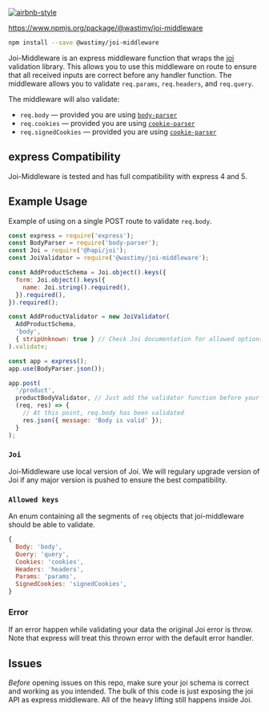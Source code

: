 [![airbnb-style](https://flat.badgen.net/badge/eslint/airbnb/ff5a5f?icon=airbnb)](https://github.com/airbnb/javascript)

https://www.npmjs.org/package/@wastimy/joi-middleware
```bash
npm install --save @wastimy/joi-middleware
```

Joi-Middleware is an express middleware function that wraps the [joi](https://github.com/hapijs/joi/tree/master) validation library. This allows you to use this middleware on route to ensure that all received inputs are correct before any handler function. The middleware allows you to validate `req.params`, `req.headers`, and `req.query`.

The middleware will also validate:

* `req.body` — provided you are using [`body-parser`](https://github.com/expressjs/body-parser)
* `req.cookies` — provided you are using [`cookie-parser`](https://github.com/expressjs/cookie-parser)
* `req.signedCookies` — provided you are using [`cookie-parser`](https://github.com/expressjs/cookie-parser)


## express Compatibility

Joi-Middleware is tested and has full compatibility with express 4 and 5.

## Example Usage

Example of using  on a single POST route to validate `req.body`.
```js
const express = require('express');
const BodyParser = require('body-parser');
const Joi = require('@hapi/joi');
const JoiValidator = require('@wastimy/joi-middleware');

const AddProductSchema = Joi.object().keys({
  form: Joi.object().keys({
    name: Joi.string().required(),
  }).required(),
}).required();

const AddProductValidator = new JoiValidator(
  AddProductSchema,
  'body',
  { stripUnknown: true } // Check Joi documentation for allowed options
).validate;

const app = express();
app.use(BodyParser.json());

app.post(
  '/product',
  productBodyValidator, // Just add the validator function before your handler one
  (req, res) => {
    // At this point, req.body has been validated
    res.json({ message: 'Body is valid' });
  }
);
```

### `Joi`

Joi-Middleware use local version of Joi. We will regulary upgrade version of Joi if any major version is pushed to ensure the best compatibility.

### `Allowed keys`

An enum containing all the segments of `req` objects that joi-middleware should be able to validate.

```js
{
  Body: 'body',
  Query: 'query',
  Cookies: 'cookies',
  Headers: 'headers',
  Params: 'params',
  SignedCookies: 'signedCookies',
}
```

### Error

If an error happen while validating your data the original Joi error is throw.
Note that express will treat this thrown error with the default error handler.

## Issues

*Before* opening issues on this repo, make sure your joi schema is correct and working as you intended. The bulk of this code is just exposing the joi API as express middleware. All of the heavy lifting still happens inside Joi.

